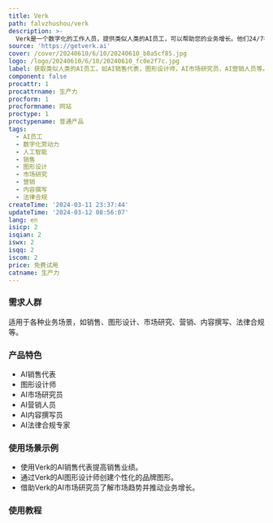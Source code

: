 ```yaml
---
title: Verk
path: falvzhushou/verk
description: >-
  Verk是一个数字化的工作人员，提供类似人类的AI员工，可以帮助您的业务增长。他们24/7在线工作，不断自我提升，并且价格只是人类员工的一小部分。Verk的AI员工与您已经使用的应用程序兼容。
source: 'https://getverk.ai'
cover: /cover/20240610/6/10/20240610_b8a5cf85.jpg
logo: /logo/20240610/6/10/20240610_fc0e2f7c.jpg
label: 获取类似人类的AI员工，如AI销售代表，图形设计师，AI市场研究员，AI营销人员等。
component: false
procattr: 1
procattrname: 生产力
procform: 1
procformname: 网站
proctype: 1
proctypename: 普通产品
tags:
  - AI员工
  - 数字化劳动力
  - 人工智能
  - 销售
  - 图形设计
  - 市场研究
  - 营销
  - 内容撰写
  - 法律合规
createTime: '2024-03-11 23:37:44'
updateTime: '2024-03-12 08:56:07'
lang: en
isicp: 2
isqian: 2
iswx: 2
isqq: 2
iscom: 2
price: 免费试用
catname: 生产力
---
```




### 需求人群
适用于各种业务场景，如销售、图形设计、市场研究、营销、内容撰写、法律合规等。

### 产品特色
* AI销售代表
* 图形设计师
* AI市场研究员
* AI营销人员
* AI内容撰写员
* AI法律合规专家

### 使用场景示例
* 使用Verk的AI销售代表提高销售业绩。
* 通过Verk的AI图形设计师创建个性化的品牌图形。
* 借助Verk的AI市场研究员了解市场趋势并推动业务增长。

### 使用教程


  
